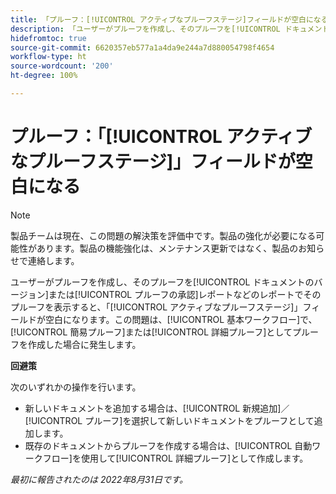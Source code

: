 ```yaml
---
title: 「プルーフ：[!UICONTROL アクティブなプルーフステージ]フィールドが空白になる」
description: 「ユーザーがプルーフを作成し、そのプルーフを[!UICONTROL ドキュメントのバージョン]または[!UICONTROL プルーフ承認]レポートなどのレポートでそのプルーフを表示すると、「[!UICONTROL アクティブなプルーフステージ]」フィールドが空白になります。この問題は、[!UICONTROL 基本ワークフロー]で、[!UICONTROL 簡易プルーフ]または[!UICONTROL 詳細プルーフ]としてプルーフを作成した場合に発生します。
hidefromtoc: true
source-git-commit: 6620357eb577a1a4da9e244a7d880054798f4654
workflow-type: ht
source-wordcount: '200'
ht-degree: 100%

---
```



# プルーフ：「[!UICONTROL アクティブなプルーフステージ]」フィールドが空白になる

<!-- This Known Issue is on the TOC for both Workfront and Workfront Proof. Article created by request.-->

>[!NOTE]
>
>製品チームは現在、この問題の解決策を評価中です。製品の強化が必要になる可能性があります。製品の機能強化は、メンテナンス更新ではなく、製品のお知らせで連絡します。

ユーザーがプルーフを作成し、そのプルーフを[!UICONTROL ドキュメントのバージョン]または[!UICONTROL プルーフの承認]レポートなどのレポートでそのプルーフを表示すると、「[!UICONTROL アクティブなプルーフステージ]」フィールドが空白になります。この問題は、[!UICONTROL 基本ワークフロー]で、[!UICONTROL 簡易プルーフ]または[!UICONTROL 詳細プルーフ]としてプルーフを作成した場合に発生します。

**回避策**

次のいずれかの操作を行います。

* 新しいドキュメントを追加する場合は、[!UICONTROL 新規追加]／[!UICONTROL プルーフ]を選択して新しいドキュメントをプルーフとして追加します。
* 既存のドキュメントからプルーフを作成する場合は、[!UICONTROL 自動ワークフロー]を使用して[!UICONTROL 詳細プルーフ]として作成します。

_最初に報告されたのは 2022年8月31日です。_

